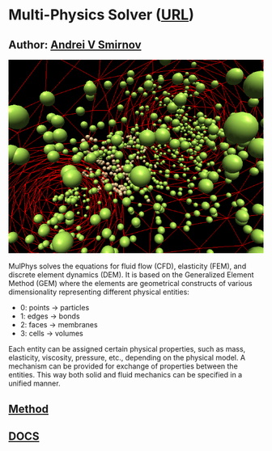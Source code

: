 # Multi-Physics Solver ([URL](http://mulphys.com))
## Author: [Andrei V Smirnov](andrei.v.smirnov@gmail.com)

![ParticleFlow](bidepi.png)

MulPhys 
solves the equations for fluid flow (CFD), elasticity (FEM), and discrete element dynamics (DEM).
It is based on the Generalized Element Method (GEM) where the elements are geometrical constructs of various dimensionality representing different physical entities:

- 0: points -> particles
- 1: edges -> bonds
- 2: faces -> membranes
- 3: cells -> volumes

Each entity can be assigned certain physical properties, such as mass,
elasticity, viscosity, pressure, etc., depending on the physical model.  A
mechanism can be provided for exchange of properties between the entities. This
way both solid and fluid mechanics can be specified in a unified manner.

## [Method](doc/mulphys.pdf)

## [DOCS](doc/)


